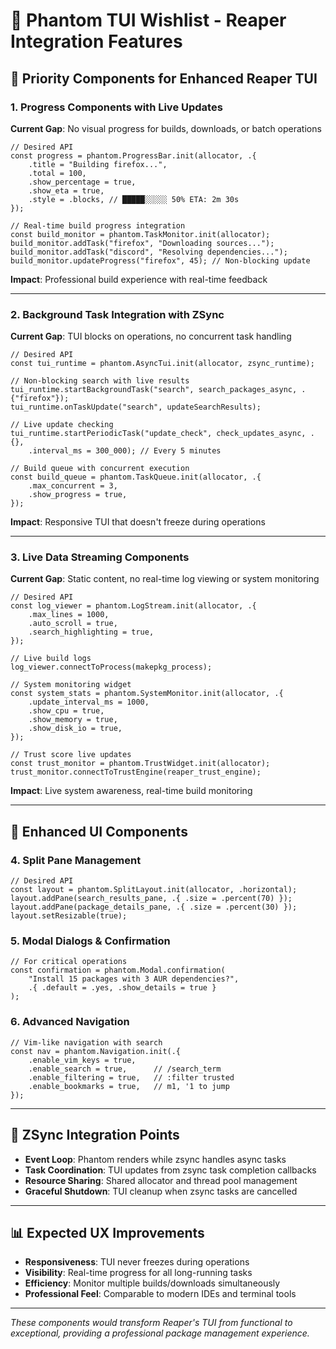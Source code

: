 # 👻 Phantom TUI Wishlist - Reaper Integration Features

## 🎯 Priority Components for Enhanced Reaper TUI

### 1. **Progress Components with Live Updates**
**Current Gap**: No visual progress for builds, downloads, or batch operations
```zig
// Desired API
const progress = phantom.ProgressBar.init(allocator, .{
    .title = "Building firefox...",
    .total = 100,
    .show_percentage = true,
    .show_eta = true,
    .style = .blocks, // █████░░░░░ 50% ETA: 2m 30s
});

// Real-time build progress integration
const build_monitor = phantom.TaskMonitor.init(allocator);
build_monitor.addTask("firefox", "Downloading sources...");
build_monitor.addTask("discord", "Resolving dependencies...");
build_monitor.updateProgress("firefox", 45); // Non-blocking update
```

**Impact**: Professional build experience with real-time feedback

---

### 2. **Background Task Integration with ZSync**
**Current Gap**: TUI blocks on operations, no concurrent task handling
```zig
// Desired API
const tui_runtime = phantom.AsyncTui.init(allocator, zsync_runtime);

// Non-blocking search with live results
tui_runtime.startBackgroundTask("search", search_packages_async, .{"firefox"});
tui_runtime.onTaskUpdate("search", updateSearchResults);

// Live update checking
tui_runtime.startPeriodicTask("update_check", check_updates_async, .{}, 
    .interval_ms = 300_000); // Every 5 minutes

// Build queue with concurrent execution
const build_queue = phantom.TaskQueue.init(allocator, .{
    .max_concurrent = 3,
    .show_progress = true,
});
```

**Impact**: Responsive TUI that doesn't freeze during operations

---

### 3. **Live Data Streaming Components**
**Current Gap**: Static content, no real-time log viewing or system monitoring
```zig
// Desired API
const log_viewer = phantom.LogStream.init(allocator, .{
    .max_lines = 1000,
    .auto_scroll = true,
    .search_highlighting = true,
});

// Live build logs
log_viewer.connectToProcess(makepkg_process);

// System monitoring widget
const system_stats = phantom.SystemMonitor.init(allocator, .{
    .update_interval_ms = 1000,
    .show_cpu = true,
    .show_memory = true,
    .show_disk_io = true,
});

// Trust score live updates
const trust_monitor = phantom.TrustWidget.init(allocator);
trust_monitor.connectToTrustEngine(reaper_trust_engine);
```

**Impact**: Live system awareness, real-time build monitoring

---

## 🎨 Enhanced UI Components

### 4. **Split Pane Management**
```zig
// Desired API
const layout = phantom.SplitLayout.init(allocator, .horizontal);
layout.addPane(search_results_pane, .{ .size = .percent(70) });
layout.addPane(package_details_pane, .{ .size = .percent(30) });
layout.setResizable(true);
```

### 5. **Modal Dialogs & Confirmation**
```zig
// For critical operations
const confirmation = phantom.Modal.confirmation(
    "Install 15 packages with 3 AUR dependencies?",
    .{ .default = .yes, .show_details = true }
);
```

### 6. **Advanced Navigation**
```zig
// Vim-like navigation with search
const nav = phantom.Navigation.init(.{
    .enable_vim_keys = true,
    .enable_search = true,      // /search_term
    .enable_filtering = true,   // :filter trusted
    .enable_bookmarks = true,   // m1, '1 to jump
});
```

---

## 🔌 ZSync Integration Points

- **Event Loop**: Phantom renders while zsync handles async tasks
- **Task Coordination**: TUI updates from zsync task completion callbacks  
- **Resource Sharing**: Shared allocator and thread pool management
- **Graceful Shutdown**: TUI cleanup when zsync tasks are cancelled

---

## 📊 Expected UX Improvements

- **Responsiveness**: TUI never freezes during operations
- **Visibility**: Real-time progress for all long-running tasks
- **Efficiency**: Monitor multiple builds/downloads simultaneously  
- **Professional Feel**: Comparable to modern IDEs and terminal tools

---

*These components would transform Reaper's TUI from functional to exceptional, providing a professional package management experience.*